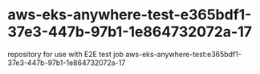 # aws-eks-anywhere-test-e365bdf1-37e3-447b-97b1-1e864732072a-17
repository for use with E2E test job aws-eks-anywhere-test:e365bdf1-37e3-447b-97b1-1e864732072a-17
